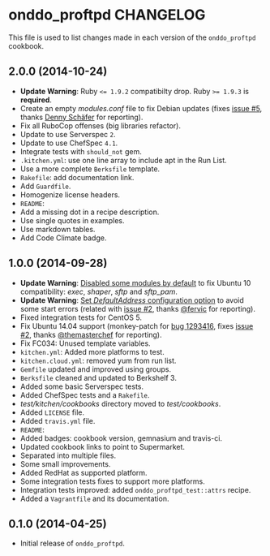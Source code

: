 onddo_proftpd CHANGELOG
=======================

This file is used to list changes made in each version of the `onddo_proftpd` cookbook.

## 2.0.0 (2014-10-24)

* **Update Warning**: Ruby `<= 1.9.2` compatibilty drop. Ruby `>= 1.9.3` is **required**.
* Create an empty *modules.conf* file to fix Debian updates (fixes [issue #5](https://github.com/onddo/proftpd-cookbook/issues/5), thanks [Denny Schäfer](https://github.com/tuxinaut) for reporting).
* Fix all RuboCop offenses (big libraries refactor).
* Update to use Serverspec `2`.
* Update to use ChefSpec `4.1`.
* Integrate tests with `should_not` gem.
* `.kitchen.yml`: use one line array to include apt in the Run List.
* Use a more complete `Berksfile` template.
* `Rakefile`: add documentation link.
* Add `Guardfile`.
* Homogenize license headers.
* `README`:
 * Add a missing dot in a recipe description.
 * Use single quotes in examples.
 * Use markdown tables.
 * Add Code Climate badge.

## 1.0.0 (2014-09-28)

* **Update Warning**: [Disabled some modules by default](https://github.com/onddo/proftpd-cookbook/commit/9ba698f99b27348084cba7cd10c460edbca0484a) to fix Ubuntu 10 compatibility: *exec*, *shaper*, *sftp* and *sftp_pam*.
* **Update Warning**: [Set *DefaultAddress* configuration option](https://github.com/onddo/proftpd-cookbook/blob/ccc7f116b38581a2b6637600bd864feaa27da639/attributes/conf.rb#L1) to avoid some start errors (related with [issue #2](https://github.com/onddo/proftpd-cookbook/issues/2), thanks [@fervic](https://github.com/fervic) for reporting).
* Fixed integration tests for CentOS 5.
* Fix Ubuntu 14.04 support (monkey-patch for [bug 1293416](https://bugs.launchpad.net/ubuntu/+source/proftpd-dfsg/+bug/1293416), fixes [issue #2](https://github.com/onddo/proftpd-cookbook/issues/2), thanks [@themasterchef](https://github.com/themasterchef) for reporting).
* Fix FC034: Unused template variables.
* `kitchen.yml`: Added more platforms to test.
* `kitchen.cloud.yml`: removed yum from run list.
* `Gemfile` updated and improved using groups.
* `Berksfile` cleaned and updated to Berkshelf 3.
* Added some basic Serverspec tests.
* Added ChefSpec tests and a `Rakefile`.
* *test/kitchen/cookbooks* directory moved to *test/cookbooks*.
* Added `LICENSE` file.
* Added `travis.yml` file.
* `README`:
 * Added badges: cookbook version, gemnasium and travis-ci.
 * Updated cookbook links to point to Supermarket.
 * Separated into multiple files.
 * Some small improvements.
* Added RedHat as supported platform.
* Some integration tests fixes to support more platforms.
* Integration tests improved: added `onddo_proftpd_test::attrs` recipe.
* Added a `Vagrantfile` and its documentation.

## 0.1.0 (2014-04-25)

* Initial release of `onddo_proftpd`.
